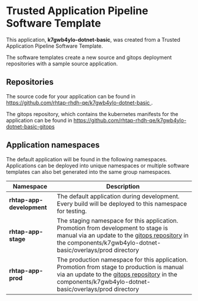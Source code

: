 # Trusted Application Pipeline Software Template

This application, **k7gwb4ylo-dotnet-basic**, was created from a Trusted Application Pipeline Software Template.

The software templates create a new source and gitops deployment repositories with a sample source application. 

## Repositories

The source code for your application can be found in [https://github.com/rhtap-rhdh-qe/k7gwb4ylo-dotnet-basic ](https://github.com/rhtap-rhdh-qe/k7gwb4ylo-dotnet-basic ).
 
The gitops repository, which contains the kubernetes manifests for the application can be found in 
[https://github.com/rhtap-rhdh-qe/k7gwb4ylo-dotnet-basic-gitops ](https://github.com/rhtap-rhdh-qe/k7gwb4ylo-dotnet-basic-gitops ) 

## Application namespaces 

The default application will be found in the following namespaces. Applications can be deployed into unique namespaces or multiple software templates can also bet generated into the same group namespaces.  

|  Namespace   |  Description   |  
| -------- | -------- |   
| **rhtap-app-development** | The default application during development. Every build will be deployed to this namespace for testing. | 
| **rhtap-app-stage** | The staging namespace for this application. Promotion from development to stage is manual via an update to the [gitops repository](https://github.com/rhtap-rhdh-qe/k7gwb4ylo-dotnet-basic-gitops ) in the components/k7gwb4ylo-dotnet-basic/overlays/prod directory |  
| **rhtap-app-prod** | The production namespace for this application. Promotion from stage to production is manual via an update to the [gitops repository](https://github.com/rhtap-rhdh-qe/k7gwb4ylo-dotnet-basic-gitops ) in the components/k7gwb4ylo-dotnet-basic/overlays/prod directory | 